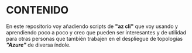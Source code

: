 # CONTENIDO
En este repositorio voy añadiendo scripts de **"az cli"** que voy usando y aprendiendo poco a poco y creo que pueden ser interesantes y de utilidad para otras personas que también trabajen en el despliegue de topologías ***"Azure"*** de diversa índole.